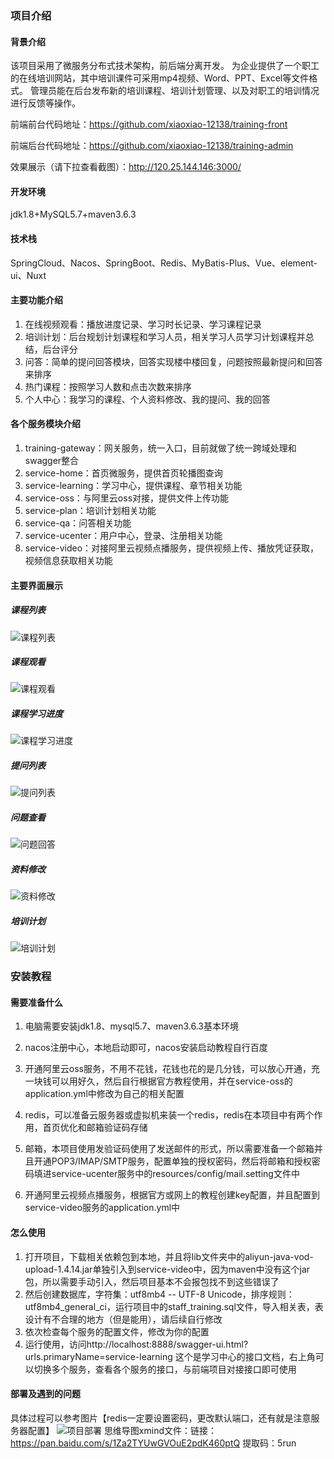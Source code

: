 ### 项目介绍

#### 背景介绍
该项目采用了微服务分布式技术架构，前后端分离开发。
为企业提供了一个职工的在线培训网站，其中培训课件可采用mp4视频、Word、PPT、Excel等文件格式。
管理员能在后台发布新的培训课程、培训计划管理、以及对职工的培训情况进行反馈等操作。

前端前台代码地址：https://github.com/xiaoxiao-12138/training-front

前端后台代码地址：https://github.com/xiaoxiao-12138/training-admin

效果展示（请下拉查看截图）：http://120.25.144.146:3000/
#### 开发环境

jdk1.8+MySQL5.7+maven3.6.3

#### 技术栈

SpringCloud、Nacos、SpringBoot、Redis、MyBatis-Plus、Vue、element-ui、Nuxt

#### 主要功能介绍

1. 在线视频观看：播放进度记录、学习时长记录、学习课程记录
2. 培训计划：后台规划计划课程和学习人员，相关学习人员学习计划课程并总结，后台评分
3. 问答：简单的提问回答模块，回答实现楼中楼回复，问题按照最新提问和回答来排序
4. 热门课程：按照学习人数和点击次数来排序
5. 个人中心：我学习的课程、个人资料修改、我的提问、我的回答

#### 各个服务模块介绍

1. training-gateway：网关服务，统一入口，目前就做了统一跨域处理和swagger整合
2. service-home：首页微服务，提供首页轮播图查询
3. service-learning：学习中心，提供课程、章节相关功能
4. service-oss：与阿里云oss对接，提供文件上传功能
5. service-plan：培训计划相关功能
6. service-qa：问答相关功能
7. service-ucenter：用户中心，登录、注册相关功能
8. service-video：对接阿里云视频点播服务，提供视频上传、播放凭证获取，视频信息获取相关功能

#### 主要界面展示
##### 课程列表
![课程列表](https://user-images.githubusercontent.com/43227582/138546766-1e8f1ee6-2a1d-4b57-a20b-da92df4fd741.png)
##### 课程观看
![课程观看](https://user-images.githubusercontent.com/43227582/138546773-5f579e57-e5cc-493d-9b2b-4db3130909eb.png)
##### 课程学习进度
![课程学习进度](https://user-images.githubusercontent.com/43227582/138546791-af9855fb-3bad-4281-9e45-a9ee144ce678.png)
##### 提问列表
![提问列表](https://user-images.githubusercontent.com/43227582/138546800-3f0cb337-e777-4ed8-9ca9-e3a990c2c36d.png)
##### 问题查看
![问题回答](https://user-images.githubusercontent.com/43227582/138546806-9a8ad8f9-b76c-4224-8717-3549c9b54b33.png)
##### 资料修改
![资料修改](https://user-images.githubusercontent.com/43227582/138546819-d6538583-642e-41f5-a70d-01841fe9a262.png)
##### 培训计划
![培训计划](https://user-images.githubusercontent.com/43227582/138546830-c29a2e3d-dadf-423a-a583-ab1c6f853453.png)

### 安装教程

#### 需要准备什么

1. 电脑需要安装jdk1.8、mysql5.7、maven3.6.3基本环境

2. nacos注册中心，本地启动即可，nacos安装启动教程自行百度

3. 开通阿里云oss服务，不用不花钱，花钱也花的是几分钱，可以放心开通，充一块钱可以用好久，然后自行根据官方教程使用，并在service-oss的application.yml中修改为自己的相关配置

4. redis，可以准备云服务器或虚拟机来装一个redis，redis在本项目中有两个作用，首页优化和邮箱验证码存储

5. 邮箱，本项目使用发验证码使用了发送邮件的形式，所以需要准备一个邮箱并且开通POP3/IMAP/SMTP服务，配置单独的授权密码，然后将邮箱和授权密码填进service-ucenter服务中的resources/config/mail.setting文件中
6. 开通阿里云视频点播服务，根据官方或网上的教程创建key配置，并且配置到service-video服务的application.yml中

#### 怎么使用

1. 打开项目，下载相关依赖包到本地，并且将lib文件夹中的aliyun-java-vod-upload-1.4.14.jar单独引入到service-video中，因为maven中没有这个jar包，所以需要手动引入，然后项目基本不会报包找不到这些错误了
2. 然后创建数据库，字符集：utf8mb4 -- UTF-8 Unicode，排序规则：utf8mb4_general_ci，运行项目中的staff_training.sql文件，导入相关表，表设计有不合理的地方（但是能用），请后续自行修改
3. 依次检查每个服务的配置文件，修改为你的配置
4. 运行使用，访问http://localhost:8888/swagger-ui.html?urls.primaryName=service-learning 这个是学习中心的接口文档，右上角可以切换多个服务，查看各个服务的接口，与前端项目对接接口即可使用

#### 部署及遇到的问题
具体过程可以参考图片【redis一定要设置密码，更改默认端口，还有就是注意服务器配置】
![项目部署](https://user-images.githubusercontent.com/43227582/130637833-758b9af8-a356-415c-bd6e-e3f7f4258cf4.png)
思维导图xmind文件：链接：https://pan.baidu.com/s/1Za2TYUwGVOuE2pdK460ptQ 提取码：5run

